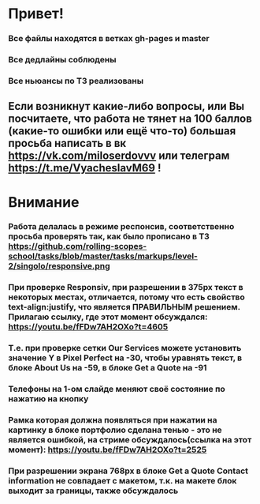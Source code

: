 # Привет!

### Все файлы находятся в ветках gh-pages и master

### Все дедлайны соблюдены

### Все ньюансы по ТЗ реализованы

## Если возникнут какие-либо вопросы, или Вы посчитаете, что работа не тянет на 100 баллов (какие-то ошибки или ещё что-то) большая просьба написать в вк https://vk.com/miloserdovvv или телеграм https://t.me/VyacheslavM69 !

# Внимание

### Работа делалась в режиме респонсив, соответственно просьба проверять так, как было прописано в ТЗ https://github.com/rolling-scopes-school/tasks/blob/master/tasks/markups/level-2/singolo/responsive.png

### При проверке Responsiv, при разрешении в 375px текст в некоторых местах, отличается, потому что есть свойство text-align:justify, что является ПРАВИЛЬНЫМ решением. Прилагаю ссылку, где этот момент обсуждался: https://youtu.be/fFDw7AH2OXo?t=4605

### Т.е. при проверке сетки Our Services можете установить значение Y в Pixel Perfect на -30, чтобы уравнять текст, в блоке About Us на -59, в блоке Get a Quote на -91

### Телефоны на 1-ом слайде меняют своё состояние по нажатию на кнопку

### Рамка которая должна появляться при нажатии на картинку в блоке портфолио сделана тенью - это не является ошибкой, на стриме обсуждалось(ссылка на этот момент): https://youtu.be/fFDw7AH2OXo?t=2525

### При разрешении экрана 768px в блоке Get a Quote Contact information не совпадает с макетом, т.к. на макете блок выходит за границы, также обсуждалось
